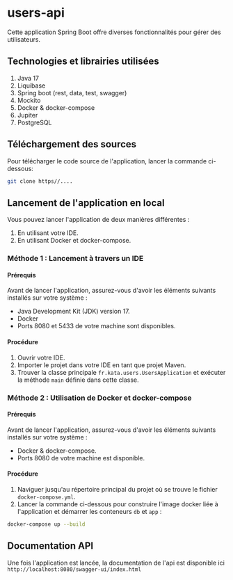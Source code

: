 # users-api

Cette application Spring Boot offre diverses fonctionnalités pour gérer des utilisateurs.

## Technologies et librairies utilisées

1. Java 17
2. Liquibase
2. Spring boot (rest, data, test, swagger)
3. Mockito
4. Docker & docker-compose
5. Jupiter
6. PostgreSQL

## Téléchargement des sources

Pour télécharger le code source de l'application, lancer la commande ci-dessous:
```bash
git clone https//....
```

## Lancement de l'application en local

Vous pouvez lancer l'application de deux manières différentes :
1. En utilisant votre IDE.
2. En utilisant Docker et docker-compose.

### Méthode 1 : Lancement à travers un IDE

#### Prérequis

Avant de lancer l'application, assurez-vous d'avoir les éléments suivants installés sur votre système :

- Java Development Kit (JDK) version 17.
- Docker
- Ports 8080 et 5433 de votre machine sont disponibles.

#### Procédure

1. Ouvrir votre IDE.
2. Importer le projet dans votre IDE en tant que projet Maven.
3. Trouver la classe principale `fr.kata.users.UsersApplication` et exécuter la méthode `main` définie dans cette classe.

### Méthode 2 : Utilisation de Docker et docker-compose

#### Prérequis

Avant de lancer l'application, assurez-vous d'avoir les éléments suivants installés sur votre système :
- Docker & docker-compose.
- Ports 8080 de votre machine est disponible.

#### Procédure

1. Naviguer jusqu'au répertoire principal du projet où se trouve le fichier `docker-compose.yml`.
2. Lancer la commande ci-dessous pour construire l'image docker liée à l'application et démarrer les conteneurs `db` et `app` :

```bash
docker-compose up --build
```
## Documentation API

Une fois l'application est lancée, la documentation de l'api est disponible ici `http://localhost:8080/swagger-ui/index.html` 
